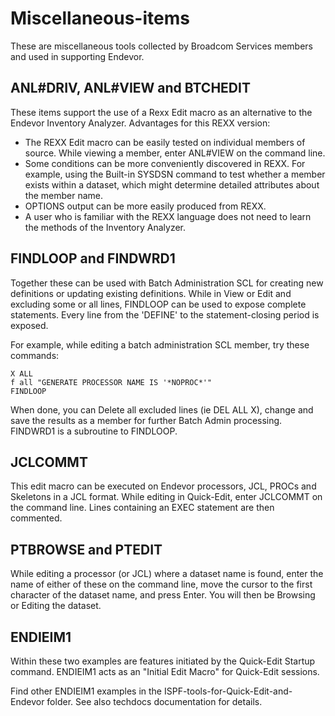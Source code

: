 # Miscellaneous-items

These are miscellaneous tools collected by Broadcom Services members and used in supporting Endevor.

## ANL#DRIV, ANL#VIEW and BTCHEDIT

These items support the use of a Rexx Edit macro  as an alternative to the Endevor Inventory Analyzer. Advantages for this REXX version:

- The REXX Edit macro can be easily tested on individual members of source. While viewing a member, enter ANL#VIEW on the command line.
- Some conditions can be more conveniently discovered in REXX. For example, using the Built-in SYSDSN command to test whether a member exists within a dataset, which might determine detailed attributes about the member name.
- OPTIONS output can be more easily produced from REXX.
- A user who is familiar with the REXX language does not need to learn the methods of the Inventory Analyzer.


## FINDLOOP and FINDWRD1

Together these can be used with Batch Administration SCL for creating new definitions or updating existing definitions. While in View or Edit and excluding some or all lines, FINDLOOP can be used to expose complete statements. Every line from the 'DEFINE' to the statement-closing period is exposed.

For example, while editing a batch administration SCL member, try these commands:
~~~
X ALL
f all "GENERATE PROCESSOR NAME IS '*NOPROC*'"
FINDLOOP
~~~

When done, you can Delete all excluded lines (ie DEL ALL X), change and save the results as a member for further Batch Admin processing.
FINDWRD1 is a subroutine to FINDLOOP.

## JCLCOMMT

This edit macro can be executed on Endevor processors, JCL, PROCs and Skeletons in a JCL format. While editing in Quick-Edit, enter JCLCOMMT on the command line. Lines containing an EXEC statement are then commented.

## PTBROWSE and PTEDIT

While editing a processor (or JCL) where a dataset name is found, enter the name of either of these on the command line, move the cursor to the first character of the dataset name, and press Enter. You will then be Browsing or Editing the dataset.

## ENDIEIM1

Within these two examples are features initiated by the Quick-Edit Startup command. ENDIEIM1 acts as an "Initial Edit Macro" for Quick-Edit sessions.

Find other ENDIEIM1 examples in the ISPF-tools-for-Quick-Edit-and-Endevor folder.
See also techdocs documentation for details.
